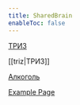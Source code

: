 ```yaml
---
title: SharedBrain
enableToc: false
---
```


[ТРИЗ](notes/triz.md)

[[triz|ТРИЗ]]

[Алкоголь](./notes/alcohol.md)

[Example Page](./notes/example.md)




